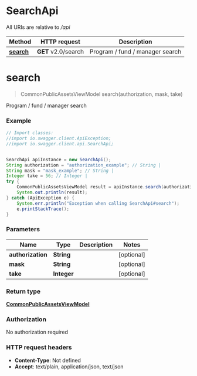 # SearchApi

All URIs are relative to */api*

Method | HTTP request | Description
------------- | ------------- | -------------
[**search**](SearchApi.md#search) | **GET** v2.0/search | Program / fund / manager search

<a name="search"></a>
# **search**
> CommonPublicAssetsViewModel search(authorization, mask, take)

Program / fund / manager search

### Example
```java
// Import classes:
//import io.swagger.client.ApiException;
//import io.swagger.client.api.SearchApi;


SearchApi apiInstance = new SearchApi();
String authorization = "authorization_example"; // String | 
String mask = "mask_example"; // String | 
Integer take = 56; // Integer | 
try {
    CommonPublicAssetsViewModel result = apiInstance.search(authorization, mask, take);
    System.out.println(result);
} catch (ApiException e) {
    System.err.println("Exception when calling SearchApi#search");
    e.printStackTrace();
}
```

### Parameters

Name | Type | Description  | Notes
------------- | ------------- | ------------- | -------------
 **authorization** | **String**|  | [optional]
 **mask** | **String**|  | [optional]
 **take** | **Integer**|  | [optional]

### Return type

[**CommonPublicAssetsViewModel**](CommonPublicAssetsViewModel.md)

### Authorization

No authorization required

### HTTP request headers

 - **Content-Type**: Not defined
 - **Accept**: text/plain, application/json, text/json

